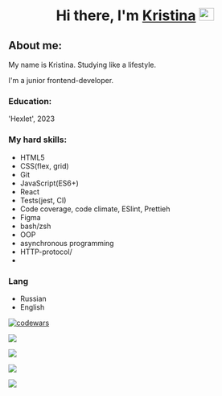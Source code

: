 <h1 align="center">Hi there, I'm <a href="https://github.com/kristinafrdx?tab=repositories" target="_blank">Kristina</a> 
<img src="https://github.com/blackcater/blackcater/raw/main/images/Hi.gif" height="25px" width="30px"/></h1>


<h2>About me:</h2>
My name is Kristina.
Studying like a lifestyle.
<p>I'm a junior frontend-developer.</p>
<h3>Education:</h3>
'Hexlet', 2023
<h3>My hard skills:</h3>
<ul>
  <li>HTML5</li>
  <li>CSS(flex, grid)</li>
  <li>Git</li>
  <li>JavaScript(ES6+)</li>
  <li>React</li>
  <li>Tests(jest, CI)</li>
  <li>Code coverage, code climate, ESlint, Prettieh</li>
  <li>Figma</li>
  <li>bash/zsh</li>
  <li>OOP</li>
  <li>asynchronous programming</li>
  <li>HTTP-protocol/<li>
</ul>
<h3>Lang</h3>
<ul>
  <li>Russian</li>
  <li>English</li>
</ul>

[![codewars](https://www.codewars.com/users/kristinafrdx/badges/large)](https://www.codewars.com/users/kristinafrdx)

![](https://komarev.com/ghpvc/?username=kristinafrdx)

![](https://github-profile-summary-cards.vercel.app/api/cards/profile-details?username=kristinafrdx&theme=solarized_dark)

![](https://github-profile-summary-cards.vercel.app/api/cards/repos-per-language?username=kristinafrdx&theme=solarized_dark)

![](https://github-profile-summary-cards.vercel.app/api/cards/stats?username=kristinafrdx&theme=solarized_dark)

<!--
**kristinafrdx/kristinafrdx** is a ✨ _special_ ✨ repository because its `README.md` (this file) appears on your GitHub profile.

Here are some ideas to get you started:

- 🔭 I’m currently working on ...
- 🌱 I’m currently learning ...
- 👯 I’m looking to collaborate on ...
- 🤔 I’m looking for help with ...
- 💬 Ask me about ...
- 📫 How to reach me: ...
- 😄 Pronouns: ...
- ⚡ Fun fact: ...
-->

